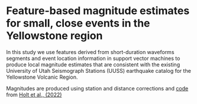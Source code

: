 # Feature-based magnitude estimates for small, close events in the Yellowstone region

In this study we use features derived from short-duration waveforms segments and event location information in support vector machines to produce local magnitude estimates that are consistent with the existing University of Utah Seismograph Stations (UUSS) earthquake catalog for the Yellowstone Volcanic Region. 

Magnitudes are produced using station and distance corrections and [code](https://github.com/sgjholt/ynp_local_magnitude_recalibration) from [Holt et al., (2022)](https://doi.org/10.1785/0120210240)
